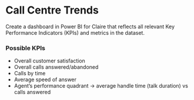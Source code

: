 # Call Centre Trends

Create a dashboard in Power BI for Claire that reflects all relevant Key Performance Indicators (KPIs) and metrics in the dataset.

### Possible KPIs
- Overall customer satisfaction
- Overall calls answered/abandoned
- Calls by time
- Average speed of answer
- Agent’s performance quadrant -> average handle time (talk duration) vs calls answered
